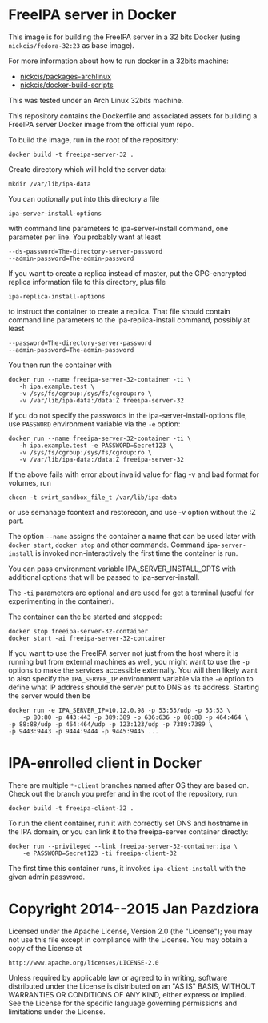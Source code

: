 # FreeIPA server in Docker

This image is for building the FreeIPA server in a 32 bits Docker (using `nickcis/fedora-32:23` as base image).

For more information about how to run docker in a 32bits machine:
* [nickcis/packages-archlinux](https://github.com/NickCis/packages-archlinux)
* [nickcis/docker-build-scripts](https://github.com/NickCis/docker-build-scripts)

This was tested under an Arch Linux 32bits machine.

This repository contains the Dockerfile and associated assets for
building a FreeIPA server Docker image from the official yum repo.

To build the image, run in the root of the repository:

    docker build -t freeipa-server-32 .

Create directory which will hold the server data:

    mkdir /var/lib/ipa-data

You can optionally put into this directory a file

    ipa-server-install-options

with command line parameters to ipa-server-install command, one
parameter per line. You probably want at least

    --ds-password=The-directory-server-password
    --admin-password=The-admin-password

If you want to create a replica instead of master, put the GPG-encrypted
replica information file to this directory, plus file

    ipa-replica-install-options

to instruct the container to create a replica. That file should contain
command line parameters to the ipa-replica-install command, possibly at
least

    --password=The-directory-server-password
    --admin-password=The-admin-password

You then run the container with

    docker run --name freeipa-server-32-container -ti \
       -h ipa.example.test \
       -v /sys/fs/cgroup:/sys/fs/cgroup:ro \
       -v /var/lib/ipa-data:/data:Z freeipa-server-32

If you do not specify the passwords in the ipa-server-install-options
file, use `PASSWORD` environment variable via the `-e` option:

    docker run --name freeipa-server-32-container -ti \
       -h ipa.example.test -e PASSWORD=Secret123 \
       -v /sys/fs/cgroup:/sys/fs/cgroup:ro \
       -v /var/lib/ipa-data:/data:Z freeipa-server-32

If the above fails with error about invalid value for flag -v
and bad format for volumes, run

    chcon -t svirt_sandbox_file_t /var/lib/ipa-data

or use semanage fcontext and restorecon, and use -v option
without the :Z part.

The option `--name` assigns the container a name that can be used
later with `docker start`, `docker stop` and other commands.
Command `ipa-server-install` is invoked non-interactively the first
time the container is run.

You can pass environment variable IPA_SERVER_INSTALL_OPTS with
additional options that will be passed to ipa-server-install.

The `-ti` parameters are optional and are used for get a terminal
(useful for experimenting in the container).

The container can the be started and stopped:

    docker stop freeipa-server-32-container
    docker start -ai freeipa-server-32-container

If you want to use the FreeIPA server not just from the host
where it is running but from external machines as well, you
might want to use the `-p` options to make the services accessible
externally. You will then likely want to also specify the
`IPA_SERVER_IP` environment variable via the `-e` option to
define what IP address should the server put to DNS as its
address. Starting the server would then be

    docker run -e IPA_SERVER_IP=10.12.0.98 -p 53:53/udp -p 53:53 \
        -p 80:80 -p 443:443 -p 389:389 -p 636:636 -p 88:88 -p 464:464 \
	-p 88:88/udp -p 464:464/udp -p 123:123/udp -p 7389:7389 \
	-p 9443:9443 -p 9444:9444 -p 9445:9445 ...


# IPA-enrolled client in Docker

There are multiple `*-client` branches named after OS they are
based on. Check out the branch you prefer and in the root of the
repository, run:

    docker build -t freeipa-client-32 .

To run the client container, run it with correctly set DNS
and hostname in the IPA domain, or you can link it to the
freeipa-server container directly:

    docker run --privileged --link freeipa-server-32-container:ipa \
        -e PASSWORD=Secret123 -ti freeipa-client-32

The first time this container runs, it invokes `ipa-client-install`
with the given admin password.

# Copyright 2014--2015 Jan Pazdziora

Licensed under the Apache License, Version 2.0 (the "License");
you may not use this file except in compliance with the License.
You may obtain a copy of the License at

    http://www.apache.org/licenses/LICENSE-2.0

Unless required by applicable law or agreed to in writing, software
distributed under the License is distributed on an "AS IS" BASIS,
WITHOUT WARRANTIES OR CONDITIONS OF ANY KIND, either express or implied.
See the License for the specific language governing permissions and
limitations under the License.
